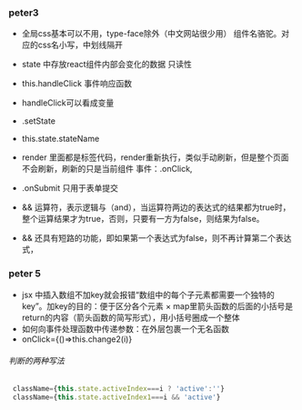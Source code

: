 ### peter3
* 全局css基本可以不用，type-face除外（中文网站很少用）
组件名骆驼。对应的css名小写，中划线隔开
- state 中存放react组件内部会变化的数据  只读性
- this.handleClick 事件响应函数
- handleClick可以看成变量
- .setState

- this.state.stateName
- render 里面都是标签代码，render重新执行，类似手动刷新，但是整个页面不会刷新，刷新的只是当前组件
事件：.onClick,
- .onSubmit 只用于表单提交
- &&  运算符，表示逻辑与（and），当运算符两边的表达式的结果都为true时，整个运算结果才为true，否则，只要有一方为false，则结果为false。
- && 还具有短路的功能，即如果第一个表达式为false，则不再计算第二个表达式，
### peter 5
* jsx 中插入数组不加key就会报错“数组中的每个子元素都需要一个独特的key”。加key的目的：便于区分各个元素
× map里箭头函数的后面的小括号是return的内容（箭头函数的简写形式），用小括号圈成一个整体
* 如何向事件处理函数中传递参数：在外层包裹一个无名函数
* onClick={()=>this.change2(i)}
###### 判断的两种写法
```js
 className={this.state.activeIndex===i ? 'active':''}
 className={this.state.activeIndex1===i && 'active'}
 ```
